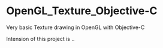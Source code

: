 # OpenGL_Texture_Objective-C
Very basic Texture drawing in OpenGL  with Objective-C

Intension of this project is ..

